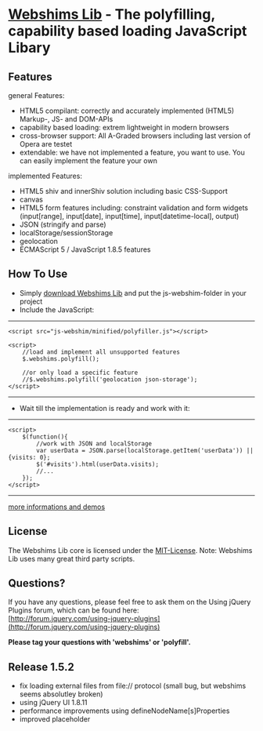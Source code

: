 [Webshims Lib](http://aFarkas.github.com/webshim/demos/index.html) - The polyfilling, capability based loading JavaScript Libary
================================

Features
------------------

general Features:

* HTML5 compilant: correctly and accurately implemented (HTML5) Markup-, JS- and DOM-APIs  
* capability based loading: extrem lightweight in modern browsers
* cross-browser support: All A-Graded browsers including last version of Opera are testet
* extendable: we have not implemented a feature, you want to use. You can easily implement the feature your own

implemented Features:

* HTML5 shiv and innerShiv solution including basic CSS-Support
* canvas
* HTML5 form features including: constraint validation and form widgets (input[range], input[date], input[time], input[datetime-local], output)
* JSON (stringify and parse)
* localStorage/sessionStorage
* geolocation
* ECMAScript 5 / JavaScript 1.8.5 features 


How To Use
------------------

* Simply [download Webshims Lib](https://github.com/aFarkas/webshim/downloads) and put the js-webshim-folder in your project
* Include the JavaScript:

---------------
	<script src="js-webshim/minified/polyfiller.js"></script> 

	<script> 
		//load and implement all unsupported features 
		$.webshims.polyfill();
		
		//or only load a specific feature
		//$.webshims.polyfill('geolocation json-storage');
	</script>
---------------

* Wait till the implementation is ready and work with it:

--------------
	<script> 
		$(function(){
			//work with JSON and localStorage 
			var userData = JSON.parse(localStorage.getItem('userData')) || {visits: 0};
			$('#visits').html(userData.visits);
			//...
		});
	</script>
--------------

[more informations and demos](http://aFarkas.github.com/webshim/demos/index.html)


License
---------------------------------------

The Webshims Lib core is licensed under the [MIT-License](http://aFarkas.github.com/webshim/MIT-LICENSE.txt). Note: Webshims Lib uses many great third party scripts.



Questions?
----------

If you have any questions, please feel free to ask them on the Using jQuery Plugins
forum, which can be found here:  
[http://forum.jquery.com/using-jquery-plugins](http://forum.jquery.com/using-jquery-plugins)

**Please tag your questions with 'webshims' or 'polyfill'.**


Release 1.5.2
----------

* fix loading external files from file:// protocol (small bug, but webshims seems absolutley broken)
* using jQuery UI 1.8.11
* performance improvements using defineNodeName[s]Properties
* improved placeholder 
